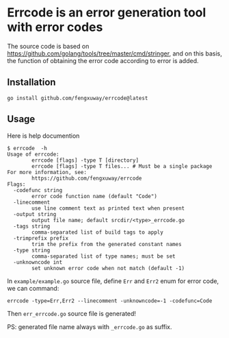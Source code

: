 # Errcode is an error generation tool with error codes

The source code is based on https://github.com/golang/tools/tree/master/cmd/stringer, and on this basis, the function of obtaining the error code according to error is added.

## Installation

```
go install github.com/fengxuway/errcode@latest
```

## Usage

Here is help documention

```
$ errcode  -h                                                         
Usage of errcode:
        errcode [flags] -type T [directory]
        errcode [flags] -type T files... # Must be a single package
For more information, see:
        https://github.com/fengxuway/errcode
Flags:
  -codefunc string
        error code function name (default "Code")
  -linecomment
        use line comment text as printed text when present
  -output string
        output file name; default srcdir/<type>_errcode.go
  -tags string
        comma-separated list of build tags to apply
  -trimprefix prefix
        trim the prefix from the generated constant names
  -type string
        comma-separated list of type names; must be set
  -unknowncode int
        set unknown error code when not match (default -1)
```

In `example/example.go` source file, define `Err` and `Err2` enum for error code, we can command:

```
errcode -type=Err,Err2 --linecomment -unknowncode=-1 -codefunc=Code
```

Then `err_errcode.go` source file is generated!

PS: generated file name always with `_errcode.go` as suffix.
